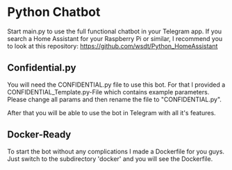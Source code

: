 # Python Chatbot

Start main.py to use the full functional chatbot in your Telegram app. If you search a Home Assistant for your Raspberry Pi or similar, I recommend you to look at this repository: https://github.com/wsdt/Python_HomeAssistant

## Confidential.py
You will need the CONFIDENTIAL.py file to use this bot. For that I provided a CONFIDENTIAL_Template.py-File
which contains example parameters. Please change all params and then rename the file to "CONFIDENTIAL.py". 

After that you will be able to use the bot in Telegram with all it's features. 

## Docker-Ready
To start the bot without any complications I made a Dockerfile for you guys. Just switch to the subdirectory 'docker' and you will see the Dockerfile. 
